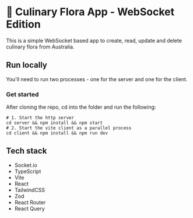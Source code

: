 # 🌱 Culinary Flora App - WebSocket Edition

This is a simple WebSocket based app to create, read, update and delete culinary flora from Australia.

## Run locally

You'll need to run two processes - one for the server and one for the client.

### Get started

After cloning the repo, cd into the folder and run the following:

```shell
# 1. Start the http server
cd server && npm install && npm start
# 2. Start the vite client as a parallel process
cd client && npm install && npm run dev
```

## Tech stack

- Socket.io
- TypeScript
- Vite
- React
- TailwindCSS
- Zod
- React Router
- React Query

